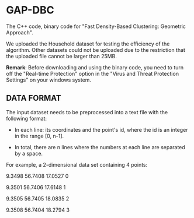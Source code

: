 # GAP-DBC

The C++ code, binary code for "Fast Density-Based Clustering: Geometric Approach".

We uploaded the Household dataset for testing the efficiency of the algorithm. Other datasets could not be uploaded due to the restriction that the uploaded file cannot be larger than 25MB. 

**Remark**: Before downloading and using the binary code, you need to turn off the "Real-time Protection" option in the "Virus and Threat Protection Settings" on your windows system.

## DATA FORMAT
The input dataset needs to be preprocessed into a text file with the following format:

* In each line: its coordinates and the point's id, where the id is an integer in the range [0,  n-1].

* In total, there are n lines where the numbers at each line are separated by a space. 

For example, a 2-dimensional data set containing 4 points:
 
9.3498     56.7408     17.0527     0

9.3501     56.7406     17.6148     1

9.3505     56.7405     18.0835     2

9.3508     56.7404     18.2794     3

